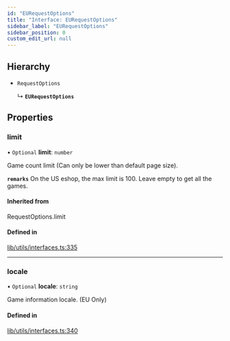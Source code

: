 ```yaml
---
id: "EURequestOptions"
title: "Interface: EURequestOptions"
sidebar_label: "EURequestOptions"
sidebar_position: 0
custom_edit_url: null
---
```


## Hierarchy

- `RequestOptions`

  ↳ **`EURequestOptions`**

## Properties

### limit

• `Optional` **limit**: `number`

Game count limit (Can only be lower than default page size).

**`remarks`**
On the US eshop, the max limit is 100. Leave empty to get all the games.

#### Inherited from

RequestOptions.limit

#### Defined in

[lib/utils/interfaces.ts:335](https://github.com/lmmfranco/nintendo-switch-eshop/blob/ea8f3cb/src/lib/utils/interfaces.ts#L335)

___

### locale

• `Optional` **locale**: `string`

Game information locale. (EU Only)

#### Defined in

[lib/utils/interfaces.ts:340](https://github.com/lmmfranco/nintendo-switch-eshop/blob/ea8f3cb/src/lib/utils/interfaces.ts#L340)
